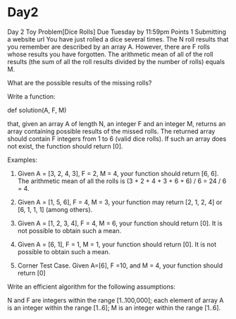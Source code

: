 # Day2
Day 2 Toy Problem[Dice Rolls]
Due Tuesday by 11:59pm Points 1 Submitting a website url
You have just rolled a dice several times. The N roll results that you remember are described by an array A. However, there are F rolls whose results you have forgotten. The arithmetic mean of all of the roll results (the sum of all the roll results divided by the number of rolls) equals M.

What are the possible results of the missing rolls?

Write a function:

def solution(A, F, M)

that, given an array A of length N, an integer F and an integer M, returns an array containing possible results of the missed rolls. The returned array should contain F integers from 1 to 6 (valid dice rolls). If such an array does not exist, the function should return [0].

Examples:

1. Given A = [3, 2, 4, 3], F = 2, M = 4, your function should return [6, 6]. The arithmetic mean of all the rolls is (3 + 2 + 4 + 3 + 6 + 6) / 6 = 24 / 6 = 4.

2. Given A = [1, 5, 6], F = 4, M = 3, your function may return [2, 1, 2, 4] or [6, 1, 1, 1] (among others).

3. Given A = [1, 2, 3, 4], F = 4, M = 6, your function should return [0]. It is not possible to obtain such a mean.

4. Given A = [6, 1], F = 1, M = 1, your function should return [0]. It is not possible to obtain such a mean.

5. Corner Test Case. Given A=[6], F =10, and M = 4, your function should return [0]

Write an efficient algorithm for the following assumptions:

N and F are integers within the range [1..100,000];
each element of array A is an integer within the range [1..6];
M is an integer within the range [1..6].